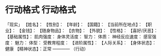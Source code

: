 # 行动格式 行动格式
「现实」
【姓名】：
【性别】：
【年龄】：
【国籍】：
【当前所在地点】：
【职业】：
【金钱】：
【随身物品】：
【衣物】：
【外貌】：
【性格】：
【喜好/厌恶】：
【基础属性】：
肌肉强度：
身体灵活度：
智力：
体质：
神经反应速度：
感官强度：
魅力：
体型：
受教育程度：
【进阶属性】：
【人际关系】：
【身体状态】：健康
【精神状态】：正常
————
（行动）